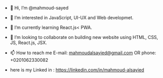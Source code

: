 - 👋 Hi, I’m @mahmoud-sayed
- 👀 I’m interested in JavaScript, UI-UX and Web developmet.
- 🌱 I’m currently learning React.js< PWA.
- 💞️ I’m looking to collaborate on building new website using HTML, CSS, JS, React.js, JSX.
- 📫 How to reach me E-mail: mahmoudalsayied@gmail.com  OR  phone: +0201062330082

- here is my Linked in : https://linkedin.com/in/mahmoud-alsayied
